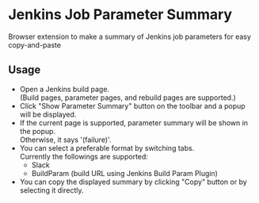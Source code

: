 Jenkins Job Parameter Summary
=============================

Browser extension to make a summary of Jenkins job parameters for easy copy-and-paste


Usage
-----
* Open a Jenkins build page.<br>
  (Build pages, parameter pages, and rebuild pages are supported.)
* Click "Show Parameter Summary" button on the toolbar and a popup will be displayed.
* If the current page is supported, parameter summary will be shown in the popup.<br>
  Otherwise, it says '(failure)'.
* You can select a preferable format by switching tabs.<br>
  Currently the followings are supported:
  * Slack
  * BuildParam (build URL using Jenkins Build Param Plugin)
* You can copy the displayed summary by clicking "Copy" button or by selecting it directly.
